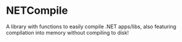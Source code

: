# NETCompile
A library with functions to easily compile .NET apps/libs, also featuring compilation into memory without compiling to disk!
